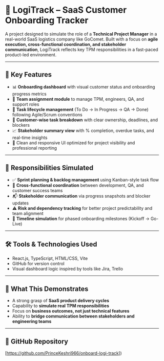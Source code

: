 # 🚀 LogiTrack – SaaS Customer Onboarding Tracker

A project designed to simulate the role of a **Technical Project Manager** in a real-world SaaS logistics company like GoComet. Built with a focus on **agile execution, cross-functional coordination, and stakeholder communication**, LogiTrack reflects key TPM responsibilities in a fast-paced product-led environment.

---

## 🎯 Key Features
- 📊 **Onboarding dashboard** with visual customer status and onboarding progress metrics
- 👥 **Team assignment module** to manage TPM, engineers, QA, and support roles
- 🔄 **Task lifecycle management** (To Do → In Progress → QA → Done) following Agile/Scrum conventions
- 🧩 **Customer-wise task breakdown** with clear ownership, deadlines, and blockers
- 📈 **Stakeholder summary view** with % completion, overdue tasks, and real-time insights
- 🧼 Clean and responsive UI optimized for project visibility and professional reporting

---

## 🧠 Responsibilities Simulated
- ✅ **Sprint planning & backlog management** using Kanban-style task flow
- 🎯 **Cross-functional coordination** between development, QA, and customer success teams
- 📬 **Stakeholder communication** via progress snapshots and blocker updates
- ⚠️ **Risk and dependency tracking** for better project predictability and team alignment
- 📅 **Timeline simulation** for phased onboarding milestones (Kickoff → Go-Live)

---

## 🛠️ Tools & Technologies Used
- React.js, TypeScript, HTML/CSS, Vite
- GitHub for version control
- Visual dashboard logic inspired by tools like Jira, Trello

---

## 📌 What This Demonstrates
- A strong grasp of **SaaS product delivery cycles**
- Capability to **simulate real TPM responsibilities**
- Focus on **business outcomes, not just technical features**
- Ability to **bridge communication between stakeholders and engineering teams**

---

## 🔗 GitHub Repository
[https://github.com/PrinceKeshri966/onboard-logi-track])
